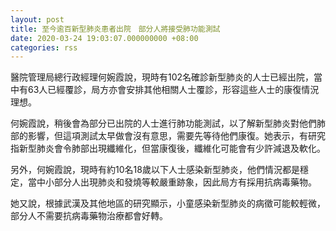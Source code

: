 ```yaml
---
layout: post
title: 至今逾百新型肺炎患者出院　部分人將接受肺功能測試
date: 2020-03-24 19:03:07.000000000 +08:00
categories: rss
---
```


醫院管理局總行政經理何婉霞說，現時有102名確診新型肺炎的人士已經出院，當中有63人已經覆診，局方亦會安排其他相關人士覆診，形容這些人士的康復情況理想。

何婉霞說，稍後會為部分已出院的人士進行肺功能測試，以了解新型肺炎對他們肺部的影響，但這項測試太早做會沒有意思，需要先等待他們康復。她表示，有研究指新型肺炎會令肺部出現纖維化，但當康復後，纖維化可能會有少許減退及軟化。

另外，何婉霞說，現時有約10名18歲以下人士感染新型肺炎，他們情況都是穩定，當中小部分人出現肺炎和發燒等較嚴重跡象，因此局方有採用抗病毒藥物。

她又說，根據武漢及其他地區的研究顯示，小童感染新型肺炎的病徵可能較輕微，部分人不需要抗病毒藥物治療都會好轉。
